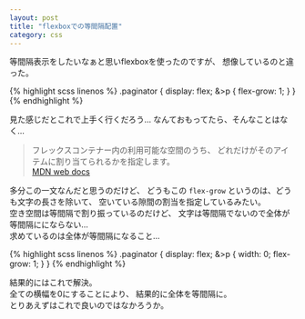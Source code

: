 ```yaml
---
layout: post
title: "flexboxでの等間隔配置"
category: css
---
```


等間隔表示をしたいなぁと思いflexboxを使ったのですが、
想像しているのと違った。

{% highlight scss linenos %}
.paginator {
	display: flex;
	&>p {
		flex-grow: 1;
	}
}
{% endhighlight %}

見た感じだとこれで上手く行くだろう…
なんておもってたら、そんなことはなく…  

> フレックスコンテナー内の利用可能な空間のうち、
どれだけがそのアイテムに割り当てられるかを指定します。  
[MDN web docs](https://developer.mozilla.org/ja/docs/Web/CSS/flex-grow)  

多分この一文なんだと思うのだけど、
どうもこの `flex-grow` というのは、どうも文字の長さを除いて、
空いている隙間の割当を指定しているみたい。  
空き空間は等間隔で割り振っているのだけど、
文字は等間隔でないので全体が等間隔ににならない…  
求めているのは全体が等間隔になること…  

{% highlight scss linenos %}
.paginator {
	display: flex;
	&>p {
		width: 0;
		flex-grow: 1;
	}
}
{% endhighlight %}

結果的にはこれで解決。  
全ての横幅を0にすることにより、
結果的に全体を等間隔に。  
とりあえずはこれで良いのではなかろうか。
